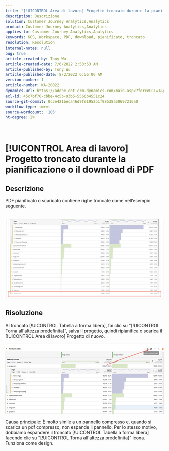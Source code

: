 ```yaml
---
title: "[!UICONTROL Area di lavoro] Progetto troncato durante la pianificazione o il download di PDF"
description: Descrizione
solution: Customer Journey Analytics,Analytics
product: Customer Journey Analytics,Analytics
applies-to: Customer Journey Analytics,Analytics
keywords: KCS, Workspace, PDF, download, pianificato, troncato
resolution: Resolution
internal-notes: null
bug: true
article-created-by: Tony Wu
article-created-date: 7/6/2022 2:53:53 AM
article-published-by: Tony Wu
article-published-date: 8/2/2022 6:56:06 AM
version-number: 1
article-number: KA-20022
dynamics-url: https://adobe-ent.crm.dynamics.com/main.aspx?forceUCI=1&pagetype=entityrecord&etn=knowledgearticle&id=0a8bd2d7-d6fc-ec11-82e5-000d3a3b090d
exl-id: 45c7bf76-cbbe-4c5b-93b5-5566b4551c24
source-git-commit: 0c3e421beca46d9fe1952b1f98538a50697216a0
workflow-type: tm+mt
source-wordcount: '105'
ht-degree: 2%

---
```


# [!UICONTROL Area di lavoro] Progetto troncato durante la pianificazione o il download di PDF

## Descrizione

PDF pianificato o scaricato contiene righe troncate come nell’esempio seguente.<br><br>
<br>![](assets/___140e6ba7-d7fc-ec11-82e5-000d3a3b090d___.png)

## Risoluzione


Al troncato [!UICONTROL Tabella a forma libera], fai clic su &quot;[!UICONTROL Torna all&#39;altezza predefinita]&quot;, salva il progetto, quindi ripianifica o scarica il [!UICONTROL Area di lavoro] Progetto di nuovo.

![](assets/e9fea250-d7fc-ec11-82e5-000d3a3b090d.png)

Causa principale: È molto simile a un pannello compresso e, quando si scarica un pdf compresso, non espande il pannello.
Per lo stesso motivo, dobbiamo espandere il troncato [!UICONTROL Tabella a forma libera] facendo clic su &quot;[!UICONTROL Torna all&#39;altezza predefinita]&quot; icona. Funziona come design.
